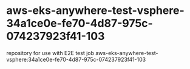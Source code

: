 # aws-eks-anywhere-test-vsphere-34a1ce0e-fe70-4d87-975c-074237923f41-103
repository for use with E2E test job aws-eks-anywhere-test-vsphere:34a1ce0e-fe70-4d87-975c-074237923f41-103
